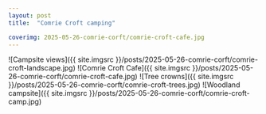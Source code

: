 ```yaml
---
layout: post
title:  "Comrie Croft camping"

coverimg: 2025-05-26-comrie-corft/comrie-croft-cafe.jpg
---
```


![Campsite views]({{ site.imgsrc }}/posts/2025-05-26-comrie-corft/comrie-croft-landscape.jpg)
![Comrie Croft Cafe]({{ site.imgsrc }}/posts/2025-05-26-comrie-corft/comrie-croft-cafe.jpg)
![Tree crowns]({{ site.imgsrc }}/posts/2025-05-26-comrie-corft/comrie-croft-trees.jpg)
![Woodland campsite]({{ site.imgsrc }}/posts/2025-05-26-comrie-corft/comrie-croft-camp.jpg)




